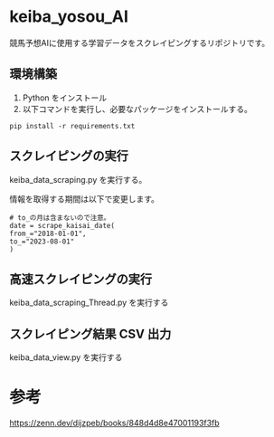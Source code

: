 # keiba_yosou_AI

競馬予想AIに使用する学習データをスクレイピングするリポジトリです。

## 環境構築

1. Python をインストール
2. 以下コマンドを実行し、必要なパッケージをインストールする。

```
pip install -r requirements.txt
```

## スクレイピングの実行

keiba_data_scraping.py を実行する。

情報を取得する期間は以下で変更します。

```
# to_の月は含まないので注意。
date = scrape_kaisai_date(
from_="2018-01-01",
to_="2023-08-01"
)
```

## 高速スクレイピングの実行

keiba_data_scraping_Thread.py を実行する

## スクレイピング結果 CSV 出力

keiba_data_view.py を実行する

# 参考

https://zenn.dev/dijzpeb/books/848d4d8e47001193f3fb
